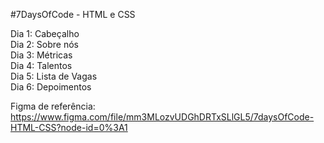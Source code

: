 #7DaysOfCode - HTML e CSS

Dia 1: Cabeçalho<br>
Dia 2: Sobre nós<br>
Dia 3: Métricas<br>
Dia 4: Talentos<br>
Dia 5: Lista de Vagas<br>
Dia 6: Depoimentos<br>

Figma de referência:
https://www.figma.com/file/mm3MLozvUDGhDRTxSLlGL5/7daysOfCode-HTML-CSS?node-id=0%3A1
